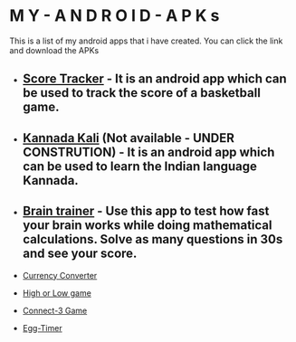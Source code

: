 # M Y - A N D R O I D - A P K s
This is a list of my android apps that i have created. You can click the link and download the APKs

   - ## [Score Tracker](https://github.com/infiniteoverflow/Score-Tracker/blob/master/app/app-debug.apk?raw=true) - It is an android app which can be used to track the score of a basketball game.

   - ## [Kannada Kali](https://github.com/infiniteoverflow/Kannada-Kali/blob/master/Kannada%20%E0%B2%95%E0%B2%B2%E0%B2%BF.apk?raw=true) (Not available - UNDER CONSTRUTION) - It is an android app which can be used to learn the Indian language Kannada.
   
   - ## [Brain trainer](https://github.com/infiniteoverflow/Brain-Trainer-App/blob/master/Brain%20Trainer.apk?raw=true) - Use this app to test how fast your brain works while doing mathematical calculations. Solve as many questions in 30s and see your score.
   
   - [Currency Converter](https://github.com/infiniteoverflow/Currency-Converter/blob/master/Currency%20Converter.apk?raw=true)
   
   - [High or Low game](https://github.com/infiniteoverflow/High-or-Low-game/blob/master/High%20or%20low%20game.apk?raw=true)

   - [Connect-3 Game](https://github.com/infiniteoverflow/Connect3-Game/blob/master/Connect-3%20Game.apk?raw=true)

   - [Egg-Timer](https://github.com/infiniteoverflow/My-Android-APKs/blob/master/APKs/Egg%20Timer.apk?raw=true)
